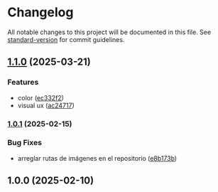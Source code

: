 # Changelog

All notable changes to this project will be documented in this file. See [standard-version](https://github.com/conventional-changelog/standard-version) for commit guidelines.

## [1.1.0](https://github.com/LuisSubiabre/luissubiabre.github.io/compare/v1.0.1...v1.1.0) (2025-03-21)


### Features

* color ([ec332f2](https://github.com/LuisSubiabre/luissubiabre.github.io/commit/ec332f2e59ab47855388c4d3465909fd8966a1d6))
* visual ux ([ac24717](https://github.com/LuisSubiabre/luissubiabre.github.io/commit/ac24717975e760c8e83af1d6ff3a8e03ea5e1237))

### [1.0.1](https://github.com/LuisSubiabre/portafolio/compare/v1.0.0...v1.0.1) (2025-02-15)


### Bug Fixes

* arreglar rutas de imágenes en el repositorio ([e8b173b](https://github.com/LuisSubiabre/portafolio/commit/e8b173b7ad5452dd8c4511c6f7612d6fadfa7445))

## 1.0.0 (2025-02-10)
